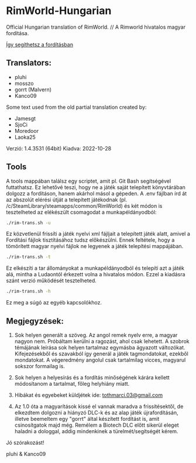 ﻿RimWorld-Hungarian
==================

Official Hungarian translation of RimWorld. // A Rimworld hivatalos magyar fordítása.

[Így segíthetsz a fordításban](https://ludeon.com/forums/index.php?topic=2933.msg27450#msg27450)

Translators:
---------------------
- pluhi
- mosszo
- gorrt (Malvern)
- Kanco09

Some text used from the old partial translation created by:
- Jamesgt
- SjoCi
- Moredoor
- Laoka25

Verzió: 1.4.3531 (64bit) 
Kiadva: 2022-10-28

Tools
---------------------
A tools mappában találsz egy scriptet, amit pl. Git Bash segítségével futtathatsz. Ez lehetővé teszi, hogy ne a játék saját telepített könyvtárában dolgozz a fordításon, hanem akárhol másol a gépeden. 
A .env fájlban írd át az abszolút elérési útját a telepített játékodnak (pl. /c/SteamLibrary/steamapps/common/RimWorld) és két módon is tesztelheted az elékészült csomagodat a munkapéldányodból:

```bash
./rim-trans.sh -u
```

Ez közvetlenül frissíti a játék nyelvi xml fájljait a telepített játék alatt, amivel a Fordítási fájlok tisztításához tudsz előkészülni. Ennek feltétele, hogy a tömörített magyar nyelvi fájlok ne legyenek a játék telepítési mappájában.

```bash
./rim-trans.sh -t
```

Ez elkészíti a tar állományokat a munkapéldányodból és telepíti azt a játék alá, mintha a Ludaontól érkezett volna a hivatalos módon. Ezzel a kiadásra szánt verzió működését tesztelheted.

```bash
./rim-trans.sh -h
```
Ez meg a súgó az egyéb kapcsolókhoz.



Megjegyzések:
---------------------
1. Sok helyen generált a szöveg. Az angol remek nyelv erre, a magyar nagyon nem. Próbáltam kerülni a ragozást, ahol csak lehetett. A szobrok témájának leírása sok helyen tartalmaz egymásba ágyazott változókat. Kifejezésekből és szavakból így generál a játék tagmondatokat, ezekből mondatokat. A végeredmény angolul csak tartalmilag vicces, magyarul sokszor formailag is.

2. Sok helyen a helyesírás és a fordítás minőségének kárára kellett módosítanom a tartalmat, főleg helyhiány miatt.

3. Hibákat és egyebeket küldjétek ide: tothmarci.03@gmail.com
4. Az 1.0 óta a magyarítások kissé el vannak maradva a frissítésektől, de elkezdtem dolgozni a hiányzó DLC-k és az alap játék újrafordításán, illetve beemeltem egy "gorrt" által készített fordítást is, amit csinosítgatok majd még. Remélem a Biotech DLC előtt sikerül eleget haladni a dologgal, addig mindenkinek a türelmét/segítségét kérem.

Jó szórakozást!

pluhi & Kanco09